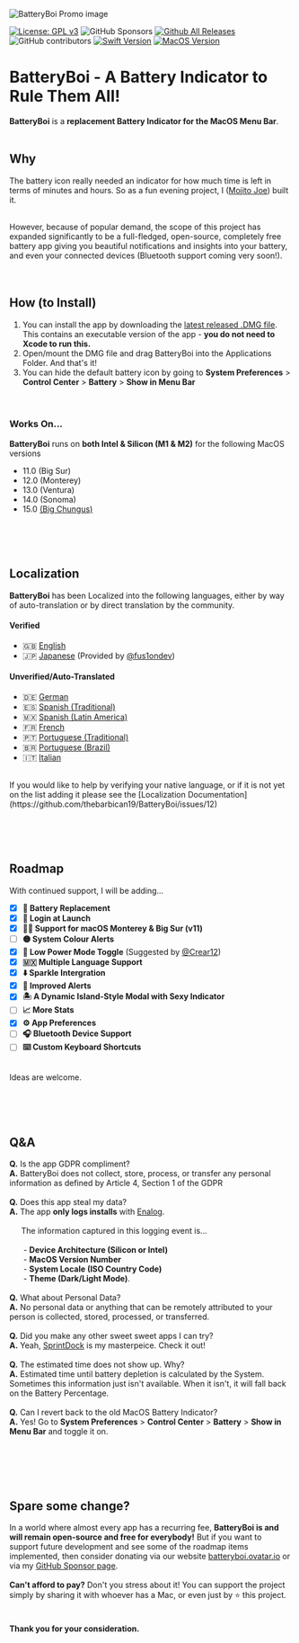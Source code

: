 
![BatteryBoi Promo image](https://pub-3d59231d7ecc43e7af32a82026f9e071.r2.dev/BatteryBoi%20Poster.jpg)

[![License: GPL v3](https://img.shields.io/badge/License-GPLv3-blue.svg)](https://www.gnu.org/licenses/gpl-3.0)
![GitHub Sponsors](https://img.shields.io/github/sponsors/thebarbican19)
[![Github All Releases](https://img.shields.io/github/downloads/thebarbican19/BatteryBoi/total.svg)]()
![GitHub contributors](https://img.shields.io/github/contributors/thebarbican19/BatteryBoi)
[![Swift Version](https://img.shields.io/badge/Swift-5.x-orange.svg)]()
[![MacOS Version](https://img.shields.io/badge/Supported%20Version-v11.0,%20v12.0,%20v13.0,%20v14.0+-orange)]()

# BatteryBoi - A Battery Indicator to Rule Them All!
**BatteryBoi** is a **replacement Battery Indicator for the MacOS Menu Bar**. <br><br>

## Why
The battery icon really needed an indicator for how much time is left in terms of minutes and hours. So as a fun evening project, I ([Mojito Joe](https://twitter.com/mistermeenr)) built it. 

<br>
However, because of popular demand, the scope of this project has expanded significantly to be a full-fledged, open-source, completely free battery app giving you beautiful notifications and insights into your battery, and even your connected devices (Bluetooth support coming very soon!).<br><br><br>

## How (to Install)

1. You can install the app by downloading the [latest released .DMG file](https://github.com/thebarbican19/BatteryBoi/releases/). This contains an executable version of the app - **you do not need to Xcode to run this.**
2. Open/mount the DMG file and drag BatteryBoi into the Applications Folder. And that's it!
3. You can hide the default battery icon by going to **System Preferences** > **Control Center** > **Battery** > **Show in Menu Bar**
<br><br><br>

### Works On...
**BatteryBoi** runs on **both Intel & Silicon (M1 & M2)** for the following MacOS versions
- 11.0 (Big Sur)
- 12.0 (Monterey)
- 13.0 (Ventura)
- 14.0 (Sonoma)
- 15.0 [(Big Chungus)](https://twitter.com/mistermeenr/status/1643378900313964544?s=20)

<br><br><br>

## Localization
**BatteryBoi** has been Localized into the following languages, either by way of auto-translation or by direct translation by the community.

#### Verified
- 🇬🇧 [English](https://github.com/thebarbican19/BatteryBoi/blob/main/en.lproj/LocalizableMain.strings)
- 🇯🇵 [Japanese](https://github.com/thebarbican19/BatteryBoi/blob/main/jp.lproj/LocalizableMain.strings) (Provided by [@fus1ondev](https://github.com/fus1ondev))

#### Unverified/Auto-Translated
- 🇩🇪 [German](https://github.com/thebarbican19/BatteryBoi/blob/main/de.lproj/LocalizableMain.strings)
- 🇪🇸 [Spanish (Traditional)](https://github.com/thebarbican19/BatteryBoi/blob/main/en.lproj/LocalizableMain.strings)
- 🇲🇽 [Spanish (Latin America)](https://github.com/thebarbican19/BatteryBoi/blob/main/es-419.lproj/LocalizableMain.strings)
- 🇫🇷 [French](https://github.com/thebarbican19/BatteryBoi/blob/main/fr.lproj/LocalizableMain.strings)
- 🇵🇹 [Portuguese (Traditional)](https://github.com/thebarbican19/BatteryBoi/blob/main/pt-PT.lproj/LocalizableMain.strings)
- 🇧🇷 [Portuguese (Brazil)](https://github.com/thebarbican19/BatteryBoi/blob/main/pt-BR.lproj/LocalizableMain.strings)
- 🇮🇹 [Italian](https://github.com/thebarbican19/BatteryBoi/blob/main/it.lproj/LocalizableMain.strings)

<br>
If you would like to help by verifying your native language, or if it is not yet on the list adding it please see the [Localization Documentation](https://github.com/thebarbican19/BatteryBoi/issues/12)



<br><br><br>
## Roadmap
With continued support, I will be adding...

- [X] **🔋 Battery Replacement**
- [x] **🚀 Login at Launch**
- [x] **👴🏻 Support for macOS Monterey & Big Sur (v11)**
- [ ] **🟡 System Colour Alerts**
- [x] **🪫 Low Power Mode Toggle** (Suggested by [@Crear12](https://github.com/Crear12))
- [x] **🇲🇽 Multiple Language Support**
- [x] **⬇️ Sparkle Intergration**
- [x] **🚨 Improved Alerts**
- [x] **🏝️ A Dynamic Island-Style Modal with Sexy Indicator**
- [ ] **📈 More Stats**
- [x] **⚙️ App Preferences**
- [ ] **🎧 Bluetooth Device Support**
- [ ] **⌨️ Custom Keyboard Shortcuts**

<br>Ideas are welcome. 

<br><br><br>

## Q&A
**Q.** Is the app GDPR compliment?<br>
**A.** BatteryBoi does not collect, store, process, or transfer any personal information as defined by Article 4, Section 1 of the GDPR
<br><br>
**Q.** Does this app steal my data? <br>
**A.** The app **only logs installs** with [Enalog](https://github.com/thebarbican19/EnalogSwift). <br><br>&ensp;&ensp;&ensp;The information captured in this logging event is... <br><br>&ensp;&ensp;&ensp; - **Device Architecture (Silicon or Intel)** <br>
&ensp;&ensp;&ensp; - **MacOS Version Number**<br>
&ensp;&ensp;&ensp; - **System Locale (ISO Country Code)** <br>
&ensp;&ensp;&ensp; - **Theme (Dark/Light Mode)**. 
<br><br>
**Q.** What about Personal Data? <br>
**A.** No personal data or anything that can be remotely attributed to your person is collected, stored, processed, or transferred. 
<br><br>
**Q.** Did you make any other sweet sweet apps I can try? <br>
**A.** Yeah, [SprintDock](https://sprintdock.app) is my masterpeice. Check it out!
<br><br>
**Q.** The estimated time does not show up. Why? <br>
**A.** Estimated time until battery depletion is calculated by the System. Sometimes this information just isn't available. When it isn't, it will fall back on the Battery Percentage. 
<br><br>
**Q.** Can I revert back to the old MacOS Battery Indicator?<br>
**A.** Yes! Go to **System Preferences** > **Control Center** > **Battery** > **Show in Menu Bar** and toggle it on. 
<br><br>

<br><br><br>

## Spare some change?
In a world where almost every app has a recurring fee, **BatteryBoi is and will remain open-source and free for everybody!** But if you want to support future development and see some of the roadmap items implemented, then consider donating via our website [batteryboi.ovatar.io](https://batteryboi.ovatar.io/) or via  my [GitHub Sponsor page](https://github.com/sponsors/thebarbican19).
<br><br>
**Can't afford to pay?** Don't you stress about it! You can support the project simply by sharing it with whoever has a Mac, or even just by ⭐️ this project.
<br><br>

#### Thank you for your consideration.
